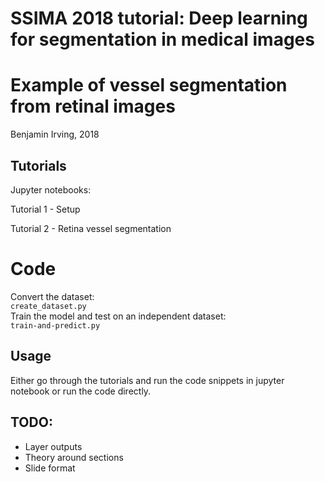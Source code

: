 # SSIMA 2018 tutorial: Deep learning for segmentation in medical images
# Example of vessel segmentation from retinal images

Benjamin Irving, 2018


## Tutorials

Jupyter notebooks:

Tutorial 1 - Setup  

Tutorial 2 - Retina vessel segmentation  

# Code

Convert the dataset:  
`create_dataset.py`  
Train the model and test on an independent dataset:  
`train-and-predict.py`  


## Usage

Either go through the tutorials and run the code snippets in jupyter notebook or run the code directly.  

## TODO: 

- Layer outputs
- Theory around sections
- Slide format
